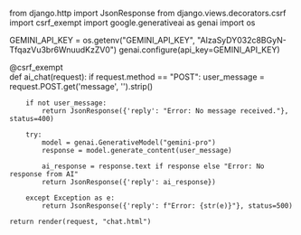 from django.http import JsonResponse
from django.views.decorators.csrf import csrf_exempt
import google.generativeai as genai
import os


GEMINI_API_KEY = os.getenv("GEMINI_API_KEY", "AIzaSyDY032c8BGyN-TfqazVu3br6WnuudKzZV0")
genai.configure(api_key=GEMINI_API_KEY)

@csrf_exempt  
def ai_chat(request):
    if request.method == "POST":
        user_message = request.POST.get('message', '').strip()

        if not user_message:
            return JsonResponse({'reply': "Error: No message received."}, status=400)

        try:
            model = genai.GenerativeModel("gemini-pro") 
            response = model.generate_content(user_message)
            
            ai_response = response.text if response else "Error: No response from AI"
            return JsonResponse({'reply': ai_response})

        except Exception as e:
            return JsonResponse({'reply': f"Error: {str(e)}"}, status=500)

    return render(request, "chat.html") 


